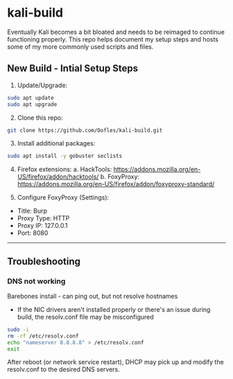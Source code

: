 # kali-build
Eventually Kali becomes a bit bloated and needs to be reimaged to continue functioning properly. This repo helps document my setup steps and hosts some of my more commonly used scripts and files.

## New Build - Intial Setup Steps
1. Update/Upgrade:
```bash
sudo apt update
sudo apt upgrade
```

2. Clone this repo:
```bash
git clone https://github.com/Oofles/kali-build.git
```

3. Install additional packages:
```bash
sudo apt install -y gobuster seclists
```

4. Firefox extensions:
    a. HackTools: https://addons.mozilla.org/en-US/firefox/addon/hacktools/
    b. FoxyProxy: https://addons.mozilla.org/en-US/firefox/addon/foxyproxy-standard/

5. Configure FoxyProxy (Settings):
- Title: Burp
- Proxy Type: HTTP
- Proxy IP: 127.0.0.1
- Port: 8080



---

## Troubleshooting

### DNS not working
Barebones install - can ping out, but not resolve hostnames
- If the NIC drivers aren't installed properly or there's an issue during build, the resolv.conf file may be misconfigured

```bash
sudo -i
rm -rf /etc/resolv.conf
echo "nameserver 8.8.8.8" > /etc/resolv.conf
exit
```

After reboot (or network service restart), DHCP may pick up and modify the resolv.conf to the desired DNS servers.
